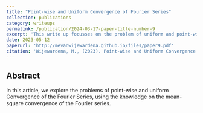 ```yaml
---
title: "Point-wise and Uniform Convergence of Fourier Series"
collection: publications
category: writeups
permalink: /publication/2024-03-17-paper-title-number-9
excerpt: 'This write up focusses on the problem of uniform and point-wise convergence of Foureir series. This was done as a part of the course project of the course MATH425b-Fundamental concepts of Analysis'
date: 2023-05-12
paperurl: 'http://mevanwijewardena.github.io/files/paper9.pdf'
citation: 'Wijewardena, M., (2023). Point-wise and Uniform Convergence of Fourier Series.'
---
```


## Abstract

In this article, we explore the problems of point-wise and uniform Convergence of the Fourier
Series, using the knowledge on the mean-square convergence of the Fourier series.







